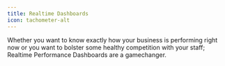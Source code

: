 ```yaml
---
title: Realtime Dashboards
icon: tachometer-alt
---
```

Whether you want to know exactly how your business is performing right now or you want to bolster some healthy competition with your staff; Realtime Performance Dashboards are a gamechanger.
